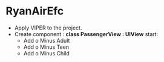 # RyanAirEfc

- Apply VIPER to the project.
- Create component : **class PassengerView : UIView**
start: 
  - Add o Minus Adult
  - Add o Minus Teen
  - Add o Minus Child
